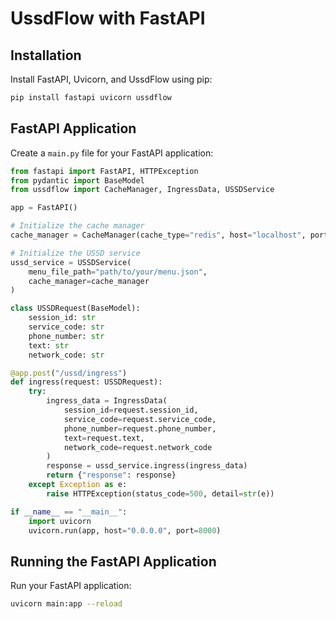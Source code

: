 # UssdFlow with FastAPI

## Installation

Install FastAPI, Uvicorn, and UssdFlow using pip:

```bash
pip install fastapi uvicorn ussdflow
```

## FastAPI Application

Create a `main.py` file for your FastAPI application:

```python
from fastapi import FastAPI, HTTPException
from pydantic import BaseModel
from ussdflow import CacheManager, IngressData, USSDService

app = FastAPI()

# Initialize the cache manager
cache_manager = CacheManager(cache_type="redis", host="localhost", port=6379)

# Initialize the USSD service
ussd_service = USSDService(
    menu_file_path="path/to/your/menu.json",
    cache_manager=cache_manager
)

class USSDRequest(BaseModel):
    session_id: str
    service_code: str
    phone_number: str
    text: str
    network_code: str

@app.post("/ussd/ingress")
def ingress(request: USSDRequest):
    try:
        ingress_data = IngressData(
            session_id=request.session_id,
            service_code=request.service_code,
            phone_number=request.phone_number,
            text=request.text,
            network_code=request.network_code
        )
        response = ussd_service.ingress(ingress_data)
        return {"response": response}
    except Exception as e:
        raise HTTPException(status_code=500, detail=str(e))

if __name__ == "__main__":
    import uvicorn
    uvicorn.run(app, host="0.0.0.0", port=8000)
```

## Running the FastAPI Application

Run your FastAPI application:

```bash
uvicorn main:app --reload
```
